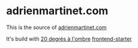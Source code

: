 # adrienmartinet.com

This is the source of [adrienmartinet.com](http://adrienmartinet.com)



It's build with [20 degrés à l'ombre](http://www.20degresalombre.com/) [frontend-starter](https://github.com/20degresalombre/frontend-starter)